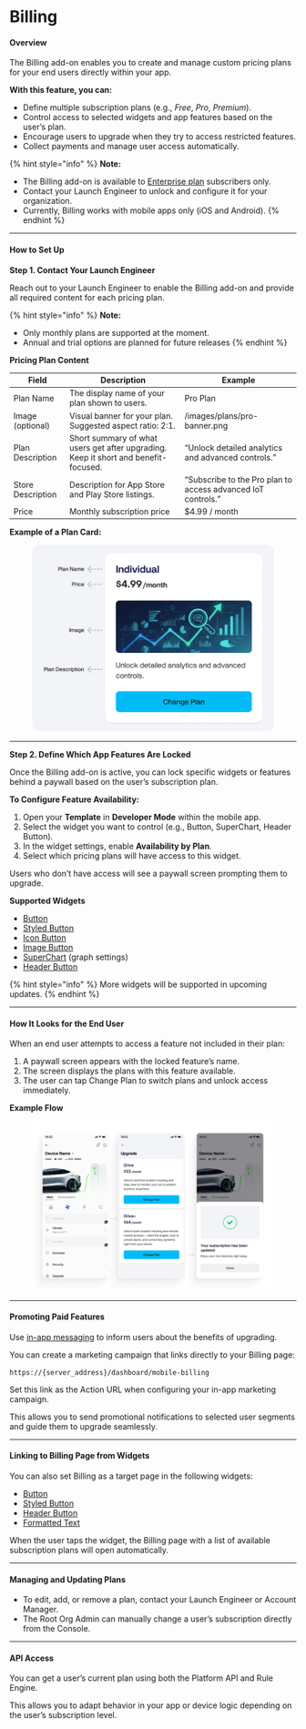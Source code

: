 # Billing

#### Overview

The Billing add-on enables you to create and manage custom pricing plans for your end users directly within your app.

**With this feature, you can:**

* Define multiple subscription plans (e.g., _Free_, _Pro_, _Premium_).
* Control access to selected widgets and app features based on the user’s plan.
* Encourage users to upgrade when they try to access restricted features.
* Collect payments and manage user access automatically.

{% hint style="info" %}
**Note:**

* The Billing add-on is available to [Enterprise plan](https://www.blynk.io/enterprise/blynk-enterprise-overview) subscribers only.
* Contact your Launch Engineer to unlock and configure it for your organization.
* Currently, Billing works with mobile apps only (iOS and Android).
{% endhint %}

***

#### How to Set Up

**Step 1. Contact Your Launch Engineer**

Reach out to your Launch Engineer to enable the Billing add-on and provide all required content for each pricing plan.

{% hint style="info" %}
**Note:**

* Only monthly plans are supported at the moment.
* Annual and trial options are planned for future releases
{% endhint %}

**Pricing Plan Content**

| Field             | Description                                                                         | Example                                                      |
| ----------------- | ----------------------------------------------------------------------------------- | ------------------------------------------------------------ |
| Plan Name         | The display name of your plan shown to users.                                       | Pro Plan                                                     |
| Image (optional)  | Visual banner for your plan. Suggested aspect ratio: 2:1.                           | /images/plans/pro-banner.png                                 |
| Plan Description  | Short summary of what users get after upgrading. Keep it short and benefit-focused. | “Unlock detailed analytics and advanced controls.”           |
| Store Description | Description for App Store and Play Store listings.                                  | “Subscribe to the Pro plan to access advanced IoT controls.” |
| Price             | Monthly subscription price                                                          | $4.99 / month                                                |

**Example of a Plan Card:**

<figure><img src="../.gitbook/assets/plan-card-example.png" alt=""><figcaption></figcaption></figure>

***

**Step 2. Define Which App Features Are Locked**

Once the Billing add-on is active, you can lock specific widgets or features behind a paywall based on the user’s subscription plan.

**To Configure Feature Availability:**

1. Open your **Template** in **Developer Mode** within the mobile app.
2. Select the widget you want to control (e.g., Button, SuperChart, Header Button).
3. In the widget settings, enable **Availability by Plan**.
4. Select which pricing plans will have access to this widget.

Users who don’t have access will see a paywall screen prompting them to upgrade.

**Supported Widgets**

* [Button](https://docs.blynk.io/en/blynk.apps/widgets-controllers/button)
* [Styled Button](https://docs.blynk.io/en/blynk.apps/widgets-controllers/styled-button)
* [Icon Button](https://docs.blynk.io/en/blynk.apps/widgets-controllers/icon-button)
* [Image Button](https://docs.blynk.io/en/blynk.apps/widgets-controllers/image-button)
* [SuperChart](https://docs.blynk.io/en/blynk.apps/widgets-displays/superchart) (graph settings)
* [Header Button](https://docs.blynk.io/en/blynk.apps/device-header-constructor/header-buttons)

{% hint style="info" %}
More widgets will be supported in upcoming updates.
{% endhint %}

***

#### How It Looks for the End User

When an end user attempts to access a feature not included in their plan:

1. A paywall screen appears with the locked feature’s name.
2. The screen displays the plans with this feature available.
3. The user can tap Change Plan to switch plans and unlock access immediately.

**Example Flow**

<figure><img src="../.gitbook/assets/flow-example.png" alt=""><figcaption></figcaption></figure>

***

#### Promoting Paid Features

Use [in-app messaging](https://docs.blynk.io/en/add-ons/marketing#blynk-in-app-messaging) to inform users about the benefits of upgrading.

You can create a marketing campaign that links directly to your Billing page:

```
https://{server_address}/dashboard/mobile-billing
```

Set this link as the Action URL when configuring your in-app marketing campaign.

This allows you to send promotional notifications to selected user segments and guide them to upgrade seamlessly.

***

#### Linking to Billing Page from Widgets

You can also set Billing as a target page in the following widgets:

* [Button](https://docs.blynk.io/en/blynk.apps/widgets-controllers/button)
* [Styled Button](https://docs.blynk.io/en/blynk.apps/widgets-controllers/styled-button)
* [Header Button](https://docs.blynk.io/en/blynk.apps/device-header-constructor/header-buttons)
* [Formatted Text](https://docs.blynk.io/en/blynk.apps/widgets-interface/formatted-text)

When the user taps the widget, the Billing page with a list of available subscription plans will open automatically.

***

#### Managing and Updating Plans

* To edit, add, or remove a plan, contact your Launch Engineer or Account Manager.
* The Root Org Admin can manually change a user’s subscription directly from the Console.

***

#### API Access

You can get a user’s current plan using both the Platform API and Rule Engine.

This allows you to adapt behavior in your app or device logic depending on the user’s subscription level.
